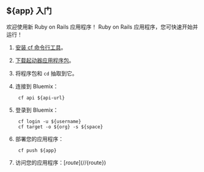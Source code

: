 ${app} 入门
-----------------------------------
欢迎使用新 Ruby on Rails 应用程序！
Ruby on Rails 应用程序，您可快速开始并运行！

1. [安装 cf 命令行工具](${doc-url}/#starters/BuildingWeb.html#install_cf)。
2. [下载起动器应用程序包](${ace-url}/rest/apps/${app-guid}/starter-download)。
3. 将程序包和 `cd` 抽取到它。
4. 连接到 Bluemix：

		cf api ${api-url}

5. 登录到 Bluemix：

		cf login -u ${username}
		cf target -o ${org} -s ${space}
		
6. 部署您的应用程序：

		cf push ${app}

7. 访问您的应用程序：[${route}](//${route})
